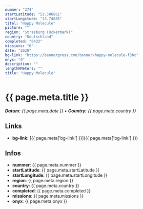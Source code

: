 ```yaml
---
nummer: "274"
startLatitude: "53.506861"
startLongitude: "13.74885"
titel: "Happy Molecule"
picture: ""
region: "Strasburg (Uckermark)"
country: "Deutschland"
completed: "6432"
missions: "6"
date: "2020"
bg-link: "https://bannergress.com/banner/happy-molecule-f3bc"
onyx: "0"
description: ""
lengthKMeters: ""
title: "Happy Molecule"
---
```


# {{ page.meta.title }}
_**Datum:** {{ page.meta.date }} • **Country:** {{ page.meta.country }}_

## Links
- **bg-link**: [{{ page.meta['bg-link'] }}]({{ page.meta['bg-link'] }})

## Infos
- **nummer**: {{ page.meta.nummer }}
- **startLatitude**: {{ page.meta.startLatitude }}
- **startLongitude**: {{ page.meta.startLongitude }}
- **region**: {{ page.meta.region }}
- **country**: {{ page.meta.country }}
- **completed**: {{ page.meta.completed }}
- **missions**: {{ page.meta.missions }}
- **onyx**: {{ page.meta.onyx }}

